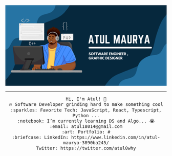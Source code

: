 <img src="https://github.com/atulbot/atulbot/blob/main/github_banner.png"/>
 <hr></hr>
<p align="center">
  <samp>
    Hi, I'm Atul! 👋 <br>
    🔥 Software Developer grinding hard to make something cool  <br>
    :sparkles: Favorite Tech: JavaScript, React, Typescript, Python ... <br>
    :notebook: I’m currently learning DS and Algo... 😭  <br>
    :email:	atul18014@gmail.com <br>
    :art: Portfolio: # <br>
    :briefcase: LinkedIn: https://www.linkedin.com/in/atul-maurya-3890ba245/ <br>
                Twitter: https://twitter.com/atul0why
  </samp>
</p>
